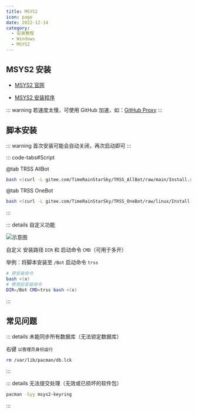 ```yaml
---
title: MSYS2
icon: page
date: 2022-12-14
category:
  - 安装教程
  - Windows
  - MSYS2
---
```


## MSYS2 安装

- [MSYS2 官网](https://msys2.org)

- [MSYS2 安装程序](https://github.com/msys2/msys2-installer/releases/download/nightly-x86_64/msys2-x86_64-latest.exe)

::: warning
若速度太慢，可使用 GitHub 加速，如：[GitHub Proxy](https://ghproxy.com/github.com/msys2/msys2-installer/releases/download/nightly-x86_64/msys2-x86_64-latest.exe)
:::

## 脚本安装

::: warning
首次安装可能会自动关闭，再次启动即可
:::

::: code-tabs#Script

@tab TRSS AllBot

```sh
bash <(curl -L gitee.com/TimeRainStarSky/TRSS_AllBot/raw/main/Install.sh)
```

@tab TRSS OneBot

```sh
bash <(curl -L gitee.com/TimeRainStarSky/TRSS_OneBot/raw/linux/Install-MSYS2.sh)
```

:::

::: details 自定义功能

![示意图](./MSYS2.svg)

自定义 安装路径 `DIR` 和 启动命令 `CMD`（可用于多开）

举例：将脚本安装至 `/Bot` 启动命令 `trss`

```sh
# 原安装命令
bash <(x)
# 修改后安装命令
DIR=/Bot CMD=trss bash <(x)
```

:::

## 常见问题

::: details 未能同步所有数据库（无法锁定数据库）

右键 `以管理员身份运行`

```sh
rm /var/lib/pacman/db.lck
```

:::

::: details 无法提交处理（无效或已损坏的软件包）

```sh
pacman -Syy msys2-keyring
```

:::